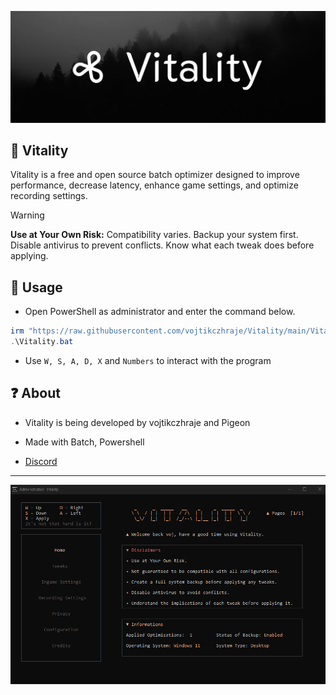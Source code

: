 ![Header image](https://github.com/vojtikczhraje/Vitality/blob/main/img/Vitality-Github.png)


## 🚀 Vitality
Vitality is a free and open source batch optimizer designed to improve performance, decrease latency, enhance game settings, and optimize recording settings.


> [!WARNING]  
> **Use at Your Own Risk:** Compatibility varies. Backup your system first. Disable antivirus to prevent conflicts. Know what each tweak does before applying.

## 🔧 Usage
- Open PowerShell as administrator and enter the command below. <br />
```powershell
irm "https://raw.githubusercontent.com/vojtikczhraje/Vitality/main/Vitality.bat" -OutFile "Vitality.bat"
.\Vitality.bat
```
- Use `W, S, A, D, X` and `Numbers` to interact with the program


## ❓ About
- Vitality is being developed by vojtikczhraje and Pigeon 


- Made with Batch, Powershell


- [Discord](https://discord.gg/uEHp2Uejk3)


---

![Vitality](https://github.com/vojtikczhraje/Vitality/blob/main/img/Vitality.png)

